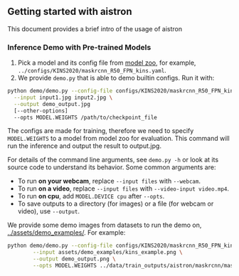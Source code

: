 ## Getting started with aistron

This document provides a brief intro of the usage of aistron

### Inference Demo with Pre-trained Models
1. Pick a model and its config file from
  [model zoo](../docs/MODEL_ZOO.md),
  for example, `../configs/KINS2020/maskrcnn_R50_FPN_kins.yaml`.
2. We provide `demo.py` that is able to demo builtin configs. Run it with:
```bash
python demo/demo.py --config-file configs/KINS2020/maskrcnn_R50_FPN_kins.yaml \
  --input input1.jpg input2.jpg \
  --output demo_output.jpg
  [--other-options]
  --opts MODEL.WEIGHTS /path/to/checkpoint_file
```
The configs are made for training, therefore we need to specify `MODEL.WEIGHTS` to a model from model zoo for evaluation.
This command will run the inference and output the result to output.jpg.

For details of the command line arguments, see `demo.py -h` or look at its source code
to understand its behavior. Some common arguments are:
* To run __on your webcam__, replace `--input files` with `--webcam`.
* To run __on a video__, replace `--input files` with `--video-input video.mp4`.
* To run __on cpu__, add `MODEL.DEVICE cpu` after `--opts`.
* To save outputs to a directory (for images) or a file (for webcam or video), use `--output`.

We provide some demo images from datasets to run the demo on, [../assets/demo_examples/](../assets/demo_examples/). 
For example:
```bash
python demo/demo.py --config-file configs/KINS2020/maskrcnn_R50_FPN_kins.yaml \
        --input assets/demo_examples/kins_example.png \
        --output demo_output.png \
        --opts MODEL.WEIGHTS ../data/train_outputs/aistron/maskrcnn/maskrcnn_R50_FPN_kins/model_final.pth \
```
